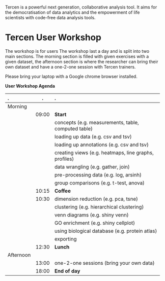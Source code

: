 Tercen is a powerful next generation, collaborative analysis tool.  It aims for the democratisation of data analytics and the empowerment of life scientists with code-free data analysis tools.

# Tercen User Workshop

The workshop is for users The workshop last a day and is split into two main sections. The morning section is filled with given exercises with a given dataset, the afternoon section is where the researcher can bring their own dataset and have a one-2-one session with Tercen trainers.

Please bring your laptop with a Google chrome browser installed.

__User Workshop Agenda__

|  .        |  .    |  .
| :---      | :---: | :---
| Morning   |       |
|           | 09:00 | __Start__
|           |       | concepts (e.g. measurements, table, computed table)
|           |       | loading up data (e.g. csv and tsv)
|           |       | loading up annotations (e.g. csv and tsv)
|           |       | creating views (e.g. heatmaps, line graphs, profiles)
|           |       | data wrangling (e.g. gather, join)
|           |       | pre-processing data (e.g. log, arsinh)
|           |       | group comparisons (e.g. t-test, anova)
|           | 10:15 | __Coffee__
|           | 10:30 | dimension reduction (e.g. pca, tsne)
|           |       | clustering (e.g. hierarchical clustering)
|           |       | venn diagrams (e.g. shiny venn)
|           |       | GO enrichment (e.g. shiny cellplot)
|           |       | using biological database (e.g. protein atlas)
|           |       | exporting
|           | 12:30 | __Lunch__
|Afternoon  |       |
|           | 13:00 | one-2-one sessions (bring your own data)
|           | 18:00 | __End of day__
